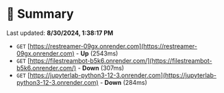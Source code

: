 # 📖 Summary
Last updated: **8/30/2024, 1:38:17 PM**

- `GET` [https://restreamer-09gx.onrender.com](https://restreamer-09gx.onrender.com) - **Up** (2543ms)
- `GET` [https://filestreambot-b5k6.onrender.com/](https://filestreambot-b5k6.onrender.com/) - **Down** (307ms)
- `GET` [https://jupyterlab-python3-12-3.onrender.com](https://jupyterlab-python3-12-3.onrender.com) - **Down** (284ms)
